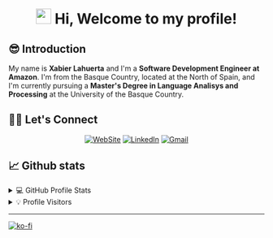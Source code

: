 <h1 align="center">
  <img src="https://media.giphy.com/media/hvRJCLFzcasrR4ia7z/giphy.gif" width="30">
  Hi, Welcome to my profile!
</h1>

## 😎 Introduction

My name is __Xabier Lahuerta__ and I'm a __Software Development Engineer at Amazon__. I'm from the Basque Country, located at the North of Spain, and I'm currently pursuing a __Master's Degree in Language Analisys and Processing__ at the University of the Basque Country.

## 🙋‍♂️ Let's Connect
<div align="center">
  <a href="https://xabilahu.github.io" target="_blank"><img src="https://img.icons8.com/stickers/64/domain.png" title="WebSite" alt="WebSite"/></a>
  <a href="https://www.linkedin.com/in/xlahuerta/" target="_blank"><img src="https://img.icons8.com/stickers/64/linkedin.png" title="Linkedin Profile" alt="LinkedIn"/></a>
  <a href="mailto:xlahuerta@protonmail.com" target="_blank"><img src="https://img.icons8.com/stickers/64/new-post.png" title="Email Me:" alt="Gmail"/></a>
</div>

## 📈 Github stats

<details>
  <summary>💻 GitHub Profile Stats</summary>
  </br>
  <img alt="profile summary" src="https://github-readme-stats.vercel.app/api?username=xabilahu&show_icons=true">
  </br>
  <img alt="top languages" src="https://github-readme-stats.vercel.app/api/top-langs/?username=xabilahu&layout=compact">
</details>

<details>
  <summary>💡 Profile Visitors</summary>
  </br>
  <img alt="visitors counter" src="https://komarev.com/ghpvc/?username=xabilahu&color=5319e7&style=flat">
</details>

---

[![ko-fi](https://ko-fi.com/img/githubbutton_sm.svg)](https://ko-fi.com/U6U6GGQDA)
